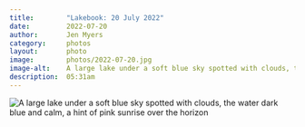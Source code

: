 ```yaml
---
title:        "Lakebook: 20 July 2022"
date:         2022-07-20
author:       Jen Myers
category:     photos
layout:       photo
image:        photos/2022-07-20.jpg
image-alt:    A large lake under a soft blue sky spotted with clouds, the water dark blue and calm, a hint of pink sunrise over the horizon
description:  05:31am
---
```


<div><img alt="A large lake under a soft blue sky spotted with clouds, the water dark blue and calm, a hint of pink sunrise over the horizon" src="{{ site.baseurl }}/images/photos/2022-07-20.jpg" /></div>
